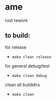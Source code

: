 # ame
rust rework

## to build:

for release
  - `make clean release`
 
for general debug/test
  - `make clean debug`

clean all builddirs
  - `make clean`
